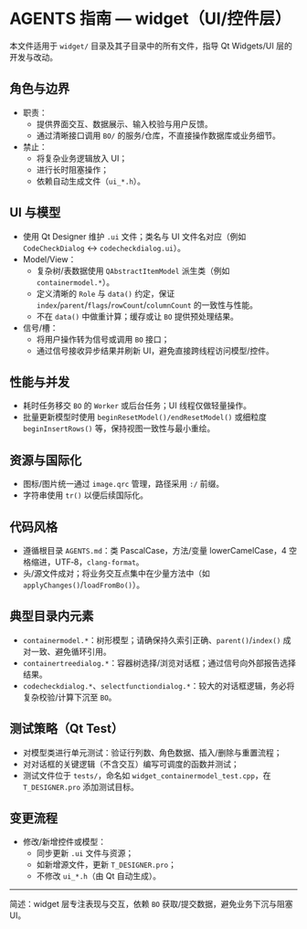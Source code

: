 # AGENTS 指南 — widget（UI/控件层）

本文件适用于 `widget/` 目录及其子目录中的所有文件，指导 Qt Widgets/UI 层的开发与改动。

## 角色与边界
- 职责：
  - 提供界面交互、数据展示、输入校验与用户反馈。
  - 通过清晰接口调用 `BO/` 的服务/仓库，不直接操作数据库或业务细节。
- 禁止：
  - 将复杂业务逻辑放入 UI；
  - 进行长时阻塞操作；
  - 依赖自动生成文件（`ui_*.h`）。

## UI 与模型
- 使用 Qt Designer 维护 `.ui` 文件；类名与 UI 文件名对应（例如 `CodeCheckDialog` ↔ `codecheckdialog.ui`）。
- Model/View：
  - 复杂树/表数据使用 `QAbstractItemModel` 派生类（例如 `containermodel.*`）。
  - 定义清晰的 `Role` 与 `data()` 约定，保证 `index`/`parent`/`flags`/`rowCount`/`columnCount` 的一致性与性能。
  - 不在 `data()` 中做重计算；缓存或让 `BO` 提供预处理结果。
- 信号/槽：
  - 将用户操作转为信号或调用 `BO` 接口；
  - 通过信号接收异步结果并刷新 UI，避免直接跨线程访问模型/控件。

## 性能与并发
- 耗时任务移交 `BO` 的 `Worker` 或后台任务；UI 线程仅做轻量操作。
- 批量更新模型时使用 `beginResetModel()/endResetModel()` 或细粒度 `beginInsertRows()` 等，保持视图一致性与最小重绘。

## 资源与国际化
- 图标/图片统一通过 `image.qrc` 管理，路径采用 `:/` 前缀。
- 字符串使用 `tr()` 以便后续国际化。

## 代码风格
- 遵循根目录 `AGENTS.md`：类 PascalCase，方法/变量 lowerCamelCase，4 空格缩进，UTF‑8，`clang-format`。
- 头/源文件成对；将业务交互点集中在少量方法中（如 `applyChanges()`/`loadFromBo()`）。

## 典型目录内元素
- `containermodel.*`：树形模型；请确保持久索引正确、`parent()`/`index()` 成对一致、避免循环引用。
- `containertreedialog.*`：容器树选择/浏览对话框；通过信号向外部报告选择结果。
- `codecheckdialog.*`、`selectfunctiondialog.*`：较大的对话框逻辑，务必将复杂校验/计算下沉至 `BO`。

## 测试策略（Qt Test）
- 对模型类进行单元测试：验证行列数、角色数据、插入/删除与重置流程；
- 对对话框的关键逻辑（不含交互）编写可调度的函数并测试；
- 测试文件位于 `tests/`，命名如 `widget_containermodel_test.cpp`，在 `T_DESIGNER.pro` 添加测试目标。

## 变更流程
- 修改/新增控件或模型：
  - 同步更新 `.ui` 文件与资源；
  - 如新增源文件，更新 `T_DESIGNER.pro`；
  - 不修改 `ui_*.h`（由 Qt 自动生成）。

---
简述：widget 层专注表现与交互，依赖 `BO` 获取/提交数据，避免业务下沉与阻塞 UI。


